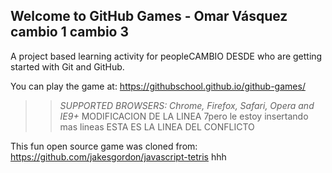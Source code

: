 ## Welcome to GitHub Games - Omar Vásquez cambio 1 cambio 3

A project based learning activity for peopleCAMBIO DESDE who are getting started with Git and GitHub.

You can play the game at: https://githubschool.github.io/github-games/

>> _*SUPPORTED BROWSERS*: Chrome, Firefox, Safari, Opera and IE9+_ MODIFICACION DE LA LINEA 7pero le estoy insertando mas lineas  ESTA ES LA LINEA DEL CONFLICTO

This fun open source game was cloned from: https://github.com/jakesgordon/javascript-tetris
hhh